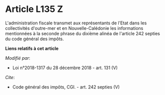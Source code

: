 # Article L135 Z

L'administration fiscale transmet aux représentants de l'Etat dans les collectivités d'outre-mer et en Nouvelle-Calédonie les
informations mentionnées à la seconde phrase du dixième alinéa de l'article 242 septies du code général des impôts.

**Liens relatifs à cet article**

_Modifié par_:

  - Loi n°2018-1317 du 28 décembre 2018 - art. 131 (V)

_Cite_:

  - Code général des impôts, CGI. - art. 242 septies (V)
